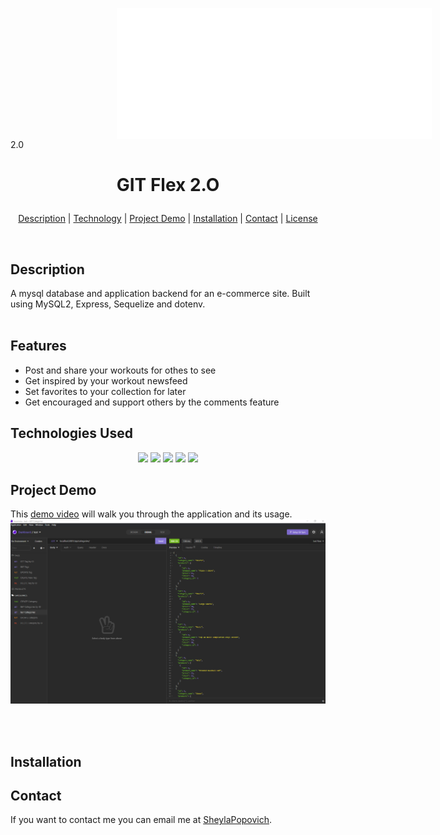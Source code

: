 <img align="center" src="https://github.com/LasetteBrown/project-2-get-flexed-v2/blob/main/public/images/text-font.png" width="930" height="210" style="margin-left: 170px"/>2.0
# <p align="center"> GIT Flex 2.O</p>



<p align="center">
<a href="#description">Description</a> |
<a href="#technologies">Technology</a> |
<a href="#project demo">Project Demo</a> |
 <a href="#install">Installation</a> |
<a href="#contact">Contact</a> |
<a href="#license">License</a>
</p>
<br>


## **Description**
 A mysql database and application backend for an e-commerce site. Built using MySQL2, Express, Sequelize and dotenv.
<br>
<br>

## **Features**
* Post and share your workouts for othes to see
* Get inspired by your workout newsfeed
* Set favorites to your collection for later
* Get encouraged and support others by the comments feature


## **Technologies Used**
<p align="center">
    <img src="https://img.shields.io/badge/Javascript-yellow" />
    <img src="https://img.shields.io/badge/express-orange" />
    <img src="https://img.shields.io/badge/Sequelize-blue"  />
    <img src="https://img.shields.io/badge/mySQL-blue"  />
    <img src="https://img.shields.io/badge/dotenv-green" />
</p>
   

## **Project Demo** 
This [demo video](https://drive.google.com/file/d/1ywm0i0hCYWGoOBOJTJFxC3uHiBi6s-XQ/view) will walk you through the application and its usage.
![alt text](https://github.com/SheylaPopovich/ebusiness-technology/blob/main/Assets/ebusiness-tech-demo.png)

<br>
<br>

## **Installation**



## **Contact**
If you want to contact me you can email me at [SheylaPopovich](mailto:sheylapopovich@gmail.com).
